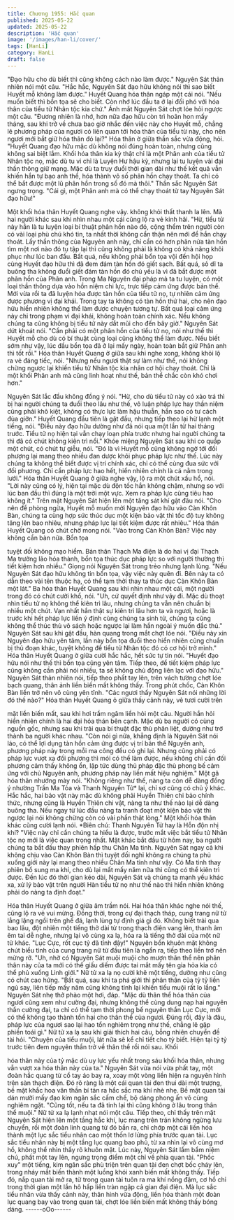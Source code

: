 ```yaml
---
title: Chương 1955: Hắc quan
published: 2025-05-22
updated: 2025-05-22
description: 'Hắc quan'
image: '/images/han-li/cover/'
tags: [HanLi]
category: HanLi
draft: false
---
```


"Đạo hữu cho dù biết thì cũng không cách nào làm được."
Nguyên Sát thản nhiên nói một câu.
"Hắc hắc, Nguyên Sát đạo hữu không nói thì sao biết Huyết mỗ
không làm được."
Huyết Quang hóa thân ngáp một cái nói.
"Nếu muốn biết thì bổn tọa sẽ cho biết. Còn nhớ lúc đầu ta ở lại
đối phó với hóa thân của tiểu tử Nhân tộc kia chứ."
Ánh mắt Nguyên Sát chợt lóe hỏi ngược một câu.
"Đương nhiên là nhớ, hơn nữa đạo hữu còn trì hoãn hon mấy
tháng, sau khi trở về chưa bao giờ nhắc đến việc này cho Huyết
mỗ, chẳng lẽ phương pháp của ngươi có liên quan tới hóa thân
của tiểu từ này, cho nên ngươi mới bắt giữ hóa thân đó lại?"
Hóa thân ờ giữa thần sắc vừa động, hỏi.
"Huyết Quang đạo hữu mặc dù không nói đúng hoàn toàn, nhưng
cũng không sai biệt lắm. Khối hóa thân kia kỳ thật chỉ là một Phân
anh của tiểu tử Nhân tộc nọ, mặc dù tu vi chỉ là Luyện Hư hậu kỳ,
nhưng lại tu luyện vài đại thần thông giữ mạng. Mặc dù ta truy
đuổi thời gian dài như thế kết quả vẫn khiến hắn tự bạo anh thể,
hóa thành vô số phân hồn chạy thoát. Ta chỉ có thể bắt được một
lũ phân hồn trong số đó mà thôi."
Thần sắc Nguyên Sát ngưng trọng.
"Cái gì, một Phân anh mà có thể chạy thoát từ tay Nguyên Sát
đạo hữu!"

Một khối hóa thân Huyết Quang nghe vậy. không khỏi thất thanh
la lên.
Mà hai người khác sau khi nhìn nhau một cái cũng lộ ra vẻ kinh
hãi.
"Hừ, tiểu tử này hẳn là tu luyện loại bí thuật phân hồn nào đó,
cộng thểm trên người còn có vài loại phù chú khó tin, ta nhất thời
không cẩn thận nên mới để hắn chạy thoát. Lấy thần thông của
Nguyẻn anh này, chỉ cần có hơn phân nửa tàn hồn tìm một nơi
nào đó tụ tập lại thì cũng không phải là không có khả năng khôi
phục như lúc ban đầu. Bất quá, nếu không phải bổn tọa vội đến
hội họp cùng Huyết đạo hữu thì đã đem đám tàn hồn đó giết sạch.
Bất quá, sỏ dĩ ta buông tha không đuổi giết đám tàn hồn đó chủ
yếu là vì đã bắt được một phân hồn của Phân anh. Trong Ma
Nguyên đại pháp mà ta tu luyện, có một loại thần thông dựa vào
hồn niệm chi lực, trực tiếp cảm ứng được bản thể. Mới vừa rồi ta
đã luyện hóa được tàn hồn của tiểu tử nọ, tự nhiên cảm ứng được
phương vị đại khái. Trong tay ta không có tàn hồn thứ hai, cho
nên đạo hữu hiển nhiên không thể làm được chuyện tương tự. Bất
quá loại cảm ứng này chỉ trong phạm vi đại khái, không hoàn toàn
chính xác. Nếu không chúng ta cũng không bị tiểu tử này dắt mũi
cho đến bây giờ."
Nguyên Sát dứt khoát nói.
"Cần phải có một phân hồn của tiểu tử nọ, nói như thế thì Huyết
mỗ cho dù có bí thuật cùng loại cũng không thể làm được. Nếu
biết sớm như vậy, lúc đầu bổn tọa đã ở lại mấy ngày, hoàn toàn
bắt giữ Phân anh thì tốt rồi."
Hóa thân Huyết Quang ở giữa sau khi nghe xong, không khỏi lộ
ra vẻ đáng tiếc, nói.
"Nhưng nếu ngươi thật sự làm như thế, nói không chừng ngược
lại khiến tiểu tử Nhân tộc kia nhân cơ hội chạy thoát. Chỉ là một
khối Phân anh mà cũng linh hoạt như thế, bản thể chắc còn khó
chơi hơn."

Nguyên Sát lắc đầu không đồng ý nói.
"Hừ, cho dù tiểu tử này có xảo trá thì bị hai người chúng ta đuổi
theo lâu như thế, vô luận phập lực hay thần niệm cũng phải khô
kiệt, không có thực lực làm hậu thuẫn, hắn sao có tư cách đùa
giỡn."
Huyết Quang đầu tiên là gật đầu, nhưng tiếp theo lại hừ lạnh một
tiếng, nói.
"Điều này đạo hữu dường như đã nói qua một lần từ hai tháng
trước. Tiểu tử nọ hiện tại vẫn chạy loạn phía trước nhưng hai
người chúng ta thì đã có chút không kiên trì nổi."
Khóe miệng Nguyên Sát sau khi co quắp một chút, có chút tự
giễu, nói.
"Đó là vì Huyết mỗ cũng không ngờ tới đối phượng lại mang theo
nhiều đan dược khôi phục pháp lực như thế. Lúc này chúng ta
không thể biết được vị trí chính xác, chỉ có thể cùng đua sức với
đối phương. Chỉ cần pháp lực hao hết, hiển nhiên chính là cá nằm
trong lưới."
Hóa thân Huyết Quang ở giữa nghe vậy, lộ ra một chút xấu hổ,
nói.
"Lời này cũng có lý, hiện tại mặc dù độn tốc hắn không chậm,
nhưng so với lúc ban đầu thì đúng là một trời một vực. Xem ra
pháp lực cũng tiêu hao không ít."
Trên mặt Nguyên Sát hiện lên một tâng sát khí gật đâu nói.
"Cho nên để phòng ngừa, Huyết mỗ muốn mời Nguyên đạo hữu
vào Càn Khôn Bàn, chúng ta cùng hợp sức thúc dục một kiện bảo
vật thì tốc độ tuy không tăng lên bao nhiêu, nhưng pháp lực lại tiết
kiệm được rất nhiêu."
Hóa thán Huyết Quang có chút chờ mong nói.
"Vào trong Càn Khôn Bàn? Việc này không cần bàn nữa. Bổn tọa

tuyệt đối không mạo hiểm. Bản thân Thạch Ma điện là do hai vị
đại Thạch Ma trưởng lão hóa thành, bổn tọa thúc dục pháp lực so
với người thường thì tiết kiệm hơn nhiều."
Giọng nói Nguyên Sát trong trẻo nhưng lạnh lùng.
"Nếu Nguyên Sát đạo hữu không tin bổn tọa, vậy việc này quên
đi. Bên này ta có dẫn theo vài tên thuộc hạ, có thể tạm thời thay
ta thúc dục Càn Khôn Bàn một lát."
Ba hóa thân Huyết Quang sau khi nhìn nhau một cái, một người
trong đó có chút cười khổ, nói.
"Uh, cứ quyết định như vậy đi. Mặc dù thoạt nhìn tiểu tử nọ không
thể kiên trì lâu, nhưng chúng ta vẫn nên chuẩn bị nhiều một chút.
Vạn nhất hắn thật sự kiên trì lâu hơn ta và ngươi, hoặc là trước
khi hết pháp lực liền ý định cùng chúng ta sinh tử, chúng ta cũng
không thể thúc thủ vô sách hoặc ngược lại làm hắn ngoài ý muốn
đắc thủ."
Nguyên Sát sau khi gật đầu, hàn quang trong mắt chợt lóe nói.
"Điều này xin Nguyên đạo hữu yên tâm, lần này bổn tọa đuổi theo
hiển nhiên cũng chuẩn bị thủ đoạn khác, tuyệt không để tiểu tử
Nhân tộc đó có cơ hội trở mình."
Hóa thân Huyết Quang ờ giữa cười hắc hắc, hết sức tự tin nói.
"Huyết đạo hữu nói như thế thì bổn tọa cũng yên tâm. Tiếp theo,
để tiết kiệm pháp lực cũng không cần phải nói nhiều, ta sẽ không
chủ động liên lạc với đạo hữu."
Nguyên Sát thản nhiên nói, tiếp theo phất tay lên, trên vách tường
chợt lóe bạch quang, thân ảnh liền biến mất không thấy.
Trong phút chốc, Càn Khôn Bàn liền trở nên vô cùng yên tĩnh.
"Các ngươi thấy Nguyên Sát nói những lời đó thế nào?"
Hóa thân Huyết Quang ỏ giữa thấy cảnh này, vẻ tươi cười trên

mặt liền biến mất, sau khi hơi trầm ngâm liền hỏi một câu.
Người hắn hỏi hiển nhiên chính là hai đại hóa thán bên cạnh.
Mặc dù ba người có cùng nguồn gốc, nhưng sau khi trải qua bí
thuật đặc thù phân liệt, dường như trở thành ba người khác nhau.
"Còn nói gì nữa, khẳng định là Nguyên Sát nói láo, có thể lợi dụng
tàn hồn cảm ứng được vị trí bản thể Nguyên anh, phương pháp
này trong mỗi ma công đều có ghi lại. Nhưng cũng phải có pháp
lực vượt xa đối phương thì mói có thể làm được, nếu không chỉ
cần đối phương cảm thấy không ổn, lập tức dùng thủ pháp đặc
thù phong bế cảm ứng với chủ Nguyên anh, phương pháp này
liền mất hiệu nghiệm."
Một gã hóa thân nhướng mày nói.
"Không riêng như thế, nàng ta còn dễ dàng đồng ý nhường Trấn
Ma Tỏa và Thanh Nguỵên Tử* lại, chỉ sợ cũng có chủ ý khác. Hắc
hắc, hai bảo vật này mặc dù không phải Huyền Thìên chi bảo
chính thức, nhưng cũng là Huyền Thìên chi vật, nàng ta như thế
nào lại dễ dàng buông tha. Nếu ngay từ lúc đầu nàng ta tranh
đoạt một kiện bảo vật thì ngược lại nói không chừng còn có vài
phần thật lòng."
Một khối hóa thân khác cũng cười lạnh nói.
*Biên chú: Thanh Nguyên Tử hay là Hỗn độn nhị khí?
"Việc này chỉ cần chúng ta hiểu là được, trước mắt việc bắt tiểu tử
Nhân tộc nọ mới là việc quan trọng nhất. Mặt khác bắt đầu từ hôm
nay, ba người chúng ta bắt đầu thay phiên hấp thu Chân Ma tinh.
Nguyên Sát ngay cả khi không chịu vào Càn Khôn Bàn thì tuyệt
đối nghĩ không ra chúng ta phủ xuống giới này lại mang theo
nhiều Chân Ma tinh như vậy. Có Ma tinh thay phiên bổ sung ma
khí, cho dù lại mất mấy năm nữa thì cũng có thể kiên trì được.
Đến lúc đó thời gian kéo dài, Nguyên Sát và chúng ta mạnh yếu
khác xa, xử lý bảo vật trên người Hàn tiểu tử nọ như thế nào thì
hiển nhiên không phải do nàng ta định đoạt."

Hóa thân Huyết Quang ở giữa âm trầm nói.
Hai hóa thân khác nghe nói thế, cũng lộ ra vẻ vui mừng.
Đồng thời, trong cự đại thạch tháp, cung trang nữ tử lẳng lặng
ngồi trên ghế đá, lạnh lùng tự định giá gì đó.
Không biết trải qua bao lâu, đột nhiên một tiếng thở dài từ trong
thạch điện vang lên, thanh âm êm tai dễ nghe, nhưng lại vô cùng
xa lạ, hóa ra là tiếng thở dài của một nữ tử khác.
"Lục Cực, rốt cục tỷ đã tỉnh đậy!"
Nguyên bổn khuôn mặt không chút biểu tình của cung trang nữ từ
đầu tiên là ngẩn ra, tiếp theo liền trớ nên mừng rỡ.
"Uh, nhờ có Nguyên Sát muội muội cho mượn thân thể nên phân
thân này của ta mới có thể giấu diếm được tai mắt mấy tên gia
hỏa kia có thể phủ xuống Linh giới."
Nữ tử xa lạ nọ cười khẽ một tiếng, dường như cũng có chút cao
hứng.
"Bất quá, sau khi ta phá giới thì phân thân của tỷ tỷ liền ngủ say,
liên tiếp mấy năm cũng không tỉnh lại khiến tiểu muội rất lo lắng."
Nguyên Sát nhẹ thở phào một hơi, đáp.
"Mặc dù thân thể hóa thân của ngươi cũng xem như cường đại,
nhưng không thể cùng dung nạp hai nguyên thần cường đại, ta
chỉ có thể tạm thời phong bế nguyên thần Lục Cực, mới có thể
không tạo thành tổn hại cho thân thể của ngươi. Đúng rồi, đây là
đâu, pháp lực của ngươi sao lại hao tổn nghiêm trọng như thế,
chẳng lẽ gặp phiền toái gì."
Nữ tử xa lạ sau khi giải thích hai câu, bỗng nhiên chuyển đề tài
hỏi.
"Chuyện của tiểu muội, lát nữa sẽ kể chỉ tiết cho tỷ biết. Hiện tại tỷ
tỷ trước tiên đem nguyên thần trở về thân thể rồi nói sau. Khối

hóa thân này của tỷ mặc dù uy lực yếu nhất trong sáu khối hóa
thân, nhưng vẫn vượt xa hóa thân này của ta."
Nguyên Sát vừa nói vừa phất tay, một đoàn hắc quang từ cổ tay
áo bay ra, xoay một vòng liền hiện ra nguyên hình trên sàn thạch
điện.
Đó rõ ràng là một cái quan tài đen thui dài một trượng, bề mặt
khắc hoa văn thần bí tản ra hắc sắc ma khí nhè nhẹ. Bề mặt quan
tài dán mười mấy đạo kim ngân sắc cấm chế, bộ dáng phong ấn
vô cùng nghiêm ngặt.
"Cũng tốt, nếu ta đã tinh lại thì cũng không ở lâu trong thân thể
muội."
Nữ tử xa lạ lạnh nhạt nói một câu.
Tiếp theo, chỉ thấy trên mặt Nguyên Sát hiện lên một tầng hắc khí,
lục mang trên trán không ngừng lưu chuyển, rồi một đoàn linh
quang từ đó bắn ra, chỉ chớp một cái liền hóa thành một lục sắc
tiểu nhân cao một thốn lơ lửng phía trước quan tài. Lục sắc tiểu
nhân này bị một tầng lục quang bao phủ, từ xa nhìn lại vô cùng
mơ hồ, không thể nhin thấy rõ khuôn mặt.
Lúc này, Nguyên Sát lẩm bẩm niệm chú, phất một tay lên, ngưng
trọng điểm một chỉ về phía quan tài.
"Phốc xuy" một tiếng, kim ngân sắc phù triện trên quan tài đen
chợt bốc cháy lên, trong nháy mắt biến thành một luồng khói xanh
biến mất không thấy.
Tiếp đó, nắp quan tài mở ra, từ trong quan tài tuôn ra ma khí nồng
đậm, cơ hồ chỉ trong thời gian một lần hô hấp liền tràn ngập cả
gian đại điện. Mà lục sắc tiểu nhân vừa thấy cảnh này, thân hinh
vừa động, liền hóa thành một đoàn lục quang bay vào trong quan
tài, chợt lóe liền biến mất không thấy bóng dáng.
------oOo------
